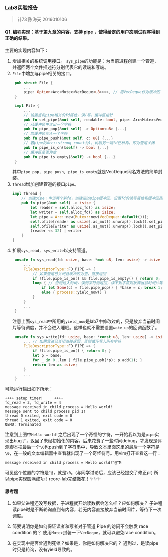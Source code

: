 ### Lab8实验报告
> 计73 陈海天 2016010106

#### Q1. 编程实现：基于第九章的内容，支持 pipe ，使得给定的用户态测试程序得到正确的结果。
主要的实现内容如下：
1. 增加相关的系统调用接口。
   `sys_pipe`的功能是：为当前进程创建一个管道，并返回两个文件描述符分别代表它的读端和写端。
2. `File`中增加与pipe相关的接口。
   ```rust
    pub struct File {
        ...
        pipe: Option<Arc<Mutex<VecDeque<u8>>>>, // 用VecDeque作为缓冲区
    }

    impl File {
        ...
        // 设置当前pipe相关的fd属性，读/写，缓冲区指针
        pub fn set_pipe(&mut self, readable: bool, pipe: Arc<Mutex<VecDeque<u8>>>) {...}
        // 从缓冲区中读出一个字符
        pub fn pipe_pop(&mut self) -> Option<u8> {...}
        // 向缓冲区写入一个字符
        pub fn pipe_push(&mut self, c: u8) {...}
        // 若pipe的Arc::strong_count为1，说明另一端fd已析构，即为管道关闭
        pub fn pipe_is_on(&self) -> bool {...}
        // 缓冲区是否为空
        pub fn pipe_is_empty(&self) -> bool {...}
    }
   ```
   其中`pipe_pop, pipe_push, pipe_is_empty`就是VecDeque同名方法的简单封装。
3. `Thread`增加创建管道的接口`pipe`。
   ```rust
   impl Thread {
       // 创建pipe：申请两个新fd，创建空的pipe缓冲区，设置fd的读写属性和缓冲区指针
       pub fn pipe(&mut self) -> isize {
           let reader = self.alloc_fd() as isize;
           let writer = self.alloc_fd() as isize;
           let pipe = Arc::new(Mutex::new(VecDeque::default()));
           self.ofile[reader as usize].as_mut().unwrap().lock().set_pipe(true, pipe.clone());
           self.ofile[writer as usize].as_mut().unwrap().lock().set_pipe(false, pipe);
           (reader << 32) | writer
       }
   }
   ```
4. 扩展`sys_read, sys_write`以支持管道。
   ```rust
    unsafe fn sys_read(fd: usize, base: *mut u8, len: usize) -> isize {
        ...
        FileDescriptorType::FD_PIPE => {
            // 如果管道已关闭且缓冲区为空，直接返回
            if !file.pipe_is_on() && file.pipe_is_empty() { return 0; }
            loop { // 否则进入轮询，读到字符则返回，读不到字符则放弃当前时间片等待调度
                if let Some(c) = file.pipe_pop() { *base = c; break 1; }
                else { process::yield_now() }
            }
        }
        ...
    }
   ```
   注意上面`sys_read`中所用的`yield_now`是lab7中修改过的，只是放弃当前时间片等待调度，并不会进入睡眠。这样也就不需要设置`wake_up`的回调函数了。
   ```rust
    unsafe fn sys_write(fd: usize, base: *const u8, len: usize) -> isize {
        ... // 如果管道已关闭直接返回，否则循环写入所有字符
        FileDescriptorType::FD_PIPE => {
            if !file.pipe_is_on() { return 0; }
            let p = base;
            for _ in 0..len { file.pipe_push(*p); p.add(1); }
            return len as isize;
        }
        ...
    }
   ```


可能运行输出如下所示：
```
++++ setup timer!     ++++
fd_read = 3, fd_write = 4
message received in child process = Hello world! 
message sent to child process pid 1!
thread 0 exited, exit code = 0
thread 1 exited, exit code = 0
QEMU: Terminated
```
注意到上图中`Hello world!`之后出现了一个奇怪的字符，一开始我以为是`pipe`实现出bug了，返回了未经初始化的内容。后来花费了一些时间debug，才发现是评测脚本把最后一个`\0`也push到了字符串中，导致文本里面这里的最后一个字符是`\0`，在一般的文本编辑器中查看就出现了一个奇怪符号。用vim打开查看这一行：
```
message received in child process = Hello world!^@^M
```
可见这个位置的字符是`^@`，就是`\0`。(与同学讨论后，应该已经提交了修正pr)
所以pipe实现圆满成功！rcore-lab完结撒花！:sparkles::sparkles::sparkles:

#### 思考题
1. 如果父进程还没写数据，子进程就开始读数据会怎么样？应如何解决？
   子进程读pipe时是不断轮询直到有内容，若无内容直接放弃当前时间片，等待下一次调度。

2. 简要说明你是如何保证读者和写者对于管道 Pipe 的访问不会触发 race condition 的？
   使用`Mutex`封装一下`VecDeque`，就可以避免race condition。

3. 在实现中是否曾遇到死锁？如果是，你是如何解决它的？
   遇到过，是读pipe时只是轮询，没有yield导致的。
